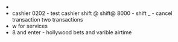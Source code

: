 -
- cashier 0202 - test cashier
  shift @
  shift@ 8000 - shift _ - cancel transaction
  two transactions
- w for services
- 8 and enter -
  hollywood bets and varible airtime